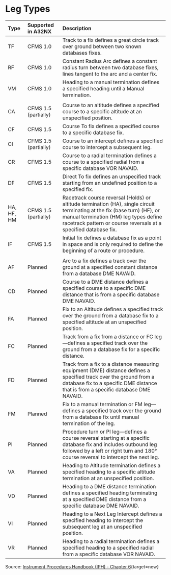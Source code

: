 # Leg Types

| Type       | Supported in A32NX   | Description                                                                                                                                                                                                                            |
|:-----------|:---------------------|:---------------------------------------------------------------------------------------------------------------------------------------------------------------------------------------------------------------------------------------|
| TF         | CFMS 1.0             | Track to a fix defines a great circle track over ground between two known databases fixes.                                                                                                                                             |
| RF         | CFMS 1.0             | Constant Radius Arc defines a constant radius turn between two database fixes, lines tangent to the arc and a center fix.                                                                                                              |
| VM         | CFMS 1.0             | Heading to a manual termination defines a specified heading until a Manual termination.                                                                                                                                                |
|            |                      |                                                                                                                                                                                                                                        |
| CA         | CFMS 1.5 (partially) | Course to an altitude defines a specified course to a specific altitude at an unspecified position.                                                                                                                                    |
| CF         | CFMS 1.5             | Course To fix defines a specified course to a specific database fix.                                                                                                                                                                   |
| CI         | CFMS 1.5 (partially) | Course to an intercept defines a specified course to intercept a subsequent leg.                                                                                                                                                       |
| CR         | CFMS 1.5             | Course to a radial termination defines a course to a specified radial from a specific database VOR NAVAID.                                                                                                                             |
| DF         | CFMS 1.5             | Direct To fix defines an unspecified track starting from an undefined position to a specified fix.                                                                                                                                     |
| HA, HF, HM | CFMS 1.5 (partially) | Racetrack course reversal (Holds) or altitude termination (HA), single circuit terminating at the fix (base turn) (HF), or manual termination (HM) leg types define racetrack pattern or course reversals at a specified database fix. |
| IF         | CFMS 1.5             | Initial fix defines a database fix as a point in space and is only required to define the beginning of a route or procedure.                                                                                                           |
|            |                      |                                                                                                                                                                                                                                        |
| AF         | Planned              | Arc to a fix defines a track over the ground at a specified constant distance from a database DME NAVAID.                                                                                                                              |
| CD         | Planned              | Course to a DME distance defines a specified course to a specific DME distance that is from a specific database DME NAVAID.                                                                                                            |
| FA         | Planned              | Fix to an Altitude defines a specified track over the ground from a database fix to a specified altitude at an unspecified position.                                                                                                   |
| FC         | Planned              | Track from a fix from a distance or FC leg—defines a specified track over the ground from a database fix for a specific distance.                                                                                                      |
| FD         | Planned              | Track from a fix to a distance measuring equipment (DME) distance defines a specified track over the ground from a database fix to a specific DME distance that is from a specific database DME NAVAID.                                |
| FM         | Planned              | Fix to a manual termination or FM leg— defines a specified track over the ground from a database fix until manual termination of the leg.                                                                                              |
| PI         | Planned              | Procedure turn or PI leg—defines a course reversal starting at a specific database fix and includes outbound leg followed by a left or right turn and 180° course reversal to intercept the next leg.                                  |
| VA         | Planned              | Heading to Altitude termination defines a specified heading to a specific altitude termination at an unspecified position.                                                                                                             |
| VD         | Planned              | Heading to a DME distance termination defines a specified heading terminating at a specified DME distance from a specific database DME NAVAID.                                                                                         |
| VI         | Planned              | Heading to a Next Leg Intercept defines a specified heading to intercept the subsequent leg at an unspecified position.                                                                                                                |
| VR         | Planned              | Heading to a radial termination defines a specified heading to a specified radial from a specific database VOR NAVAID.                                                                                                                 |

Source: [Instrument Procedures Handbook (IPH) - Chapter 6](https://www.faa.gov/regulations_policies/handbooks_manuals/aviation/instrument_procedures_handbook/){target=new}
